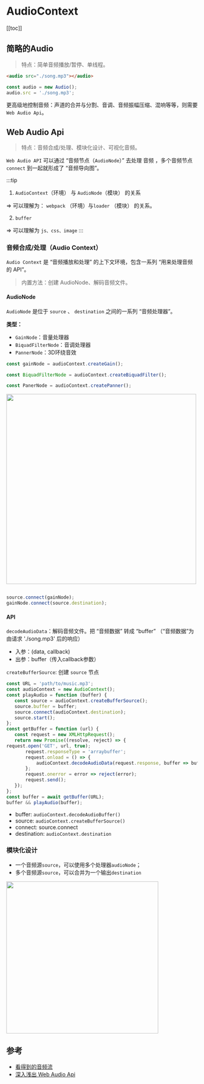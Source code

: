 
# AudioContext

[[toc]]

## 简略的Audio
> 特点：简单音频播放/暂停、单线程。

```html
<audio src="./song.mp3"></audio>
```

```js
const audio = new Audio();
audio.src = './song.mp3';
```

更高级地控制音频：声道的合并与分割、音调、音频振幅压缩、混响等等，则需要 `Web Audio Api`。


## Web Audio Api
> 特点：音频合成/处理、模块化设计、可视化音频。

`Web Audio API` 可以通过 “音频节点（`AudioNode`）” 去处理 音频 ，多个音频节点 `connect` 到一起就形成了 “音频导向图”。

:::tip
1. `AudioContext`（环境） 与 `AudioNode`（模块） 的关系

=> 可以理解为： `webpack` （环境）与`loader` （模块） 的关系。

2. `buffer`

=> 可以理解为 `js、css、image`
:::

### 音频合成/处理（Audio Context）
`Audio Context` 是 “音频播放和处理” 的上下文环境，包含一系列 “用来处理音频的 API”。
> 内置方法：创建 AudioNode、解码音频文件。

#### AudioNode
`AudioNode` 是位于 `source` 、 `destination` 之间的一系列 “音频处理器”。

**类型：**
 - `GainNode`：音量处理器
 - `BiquadFilterNode`：音调处理器
 - `PannerNode`：3D环绕音效

```js
const gainNode = audioContext.createGain();

const BiquadFilterNode = audioContext.createBiquadFilter();

const PanerNode = audioContext.createPanner();
```

<img src="https://p5.music.126.net/obj/wo3DlcOGw6DClTvDisK1/7968374102/7b04/42fb/ff6d/af124ff5e968b7236f42ec24e1187e82.png" width="500px" />

```js

source.connect(gainNode);
gainNode.connect(source.destination);
```

#### API
`decodeAudioData`：解码音频文件。把 “音频数据” 转成 “buffer” （“音频数据”为由请求 './song.mp3' 后的响应）
 - 入参：(data, callback)
 - 出参：buffer（传入callback参数）

`createBufferSource`: 创建 `source` 节点

```js
const URL = 'path/to/music.mp3';
const audioContext = new AudioContext();
const playAudio = function (buffer) {
   const source = audioContext.createBufferSource();
   source.buffer = buffer;
   source.connect(audioContext.destination);
   source.start();
};
const getBuffer = function (url) {
   const request = new XMLHttpRequest();
   return new Promise((resolve, reject) => {
request.open('GET', url, true);
       request.responseType = 'arraybuffer';
       request.onload = () => {
           audioContext.decodeAudioData(request.response, buffer => buffer ? resolve(buffer) : reject('decoding error'));
       };
       request.onerror = error => reject(error);
       request.send();
   });
};
const buffer = await getBuffer(URL);
buffer && playAudio(buffer);
```

 - buffer: `audioContext.decodeAudioBuffer()`
 - source: `audioContext.createBufferSource()`
 - connect: source.connect
 - destination: `audioContext.destination`



### 模块化设计
- 一个音频源`source`，可以使用多个处理器`audioNode`；
- 多个音频源`source`，可以合并为一个输出`destination`

<img src="https://p6.music.126.net/obj/wo3DlcOGw6DClTvDisK1/7968440285/2a72/f651/cde4/e90944d48d887b5632c088ed192893e2.png" width="400px" />

## 参考
 - [看得到的音频流](https://www.barretlee.com/blog/2014/02/22/cb-webAudio-show-audio/)
 - [深入浅出 Web Audio Api](https://zhuanlan.zhihu.com/p/28745323)
